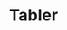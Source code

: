 ---
title: 'Tabler'
layout: multiple
permalink: /mtools/dashboards/tabler
excerpt: "Premium and Open Source dashboard template with responsive and high quality UI."
knowmore: "https://github.com/tabler/tabler"
sidebar:
  nav: dashboards-tools-sidebar
categories:
  - Dashboards
  - Tabler
feature_row:
  # - image_path: /assets/images/Selenium logo.png
  #   excerpt: "The OWASP Zed Attack Proxy (ZAP) is one of the world’s most popular free security tools and is actively maintained by hundreds of international volunteers."
  #   url: "https://www.owasp.org/index.php/OWASP_Zed_Attack_Proxy_Project"
  #   btn_label: "Read More"
  #   btn_class: "btn--inverse"   
---